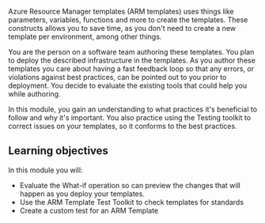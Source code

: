 Azure Resource Manager templates (ARM templates) uses things like parameters, variables, functions and more to create the templates. These constructs allows you to save time, as you don't need to create a new template per environment, among other things.

You are the person on a software team authoring these templates. You plan to deploy the described infrastructure in the templates. As you author these templates you care about having a fast feedback loop so that any errors, or violations against best practices, can be pointed out to you prior to deployment. You decide to evaluate the existing tools that could help you while authoring.

In this module, you gain an understanding to what practices it's beneficial to follow and why it's important. You also practice using the Testing toolkit to correct issues on your templates, so it conforms to the best practices.

## Learning objectives

In this module you will:
- Evaluate the What-if operation so can preview the changes that will happen as you deploy your templates. 
- Use the ARM Template Test Toolkit to check templates for standards
- Create a custom test for an ARM Template
